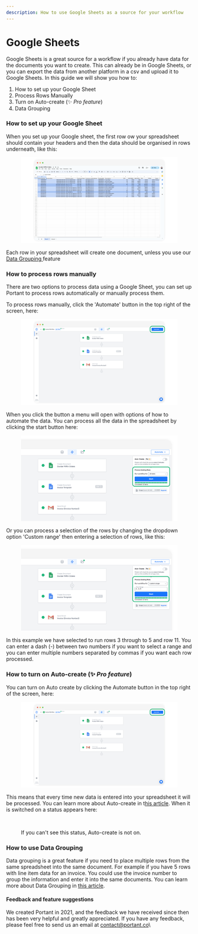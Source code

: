 ```yaml
---
description: How to use Google Sheets as a source for your workflow
---
```


# Google Sheets

Google Sheets is a great source for a workflow if you already have data for the documents you want to create. This can already be in Google Sheets, or you can export the data from another platform in a csv and upload it to Google Sheets. In this guide we will show you how to:

1. How to set up your Google Sheet
2. Process Rows Manually
3. Turn on Auto-create  (✨ _Pro feature_)
4. Data Grouping

### How to set up your Google Sheet

When you set up your Google sheet, the first row ow your spreadsheet should contain your headers and then the data should be organised in rows underneath, like this:

<figure><img src="../../.gitbook/assets/pika-1707351816704-1x.png" alt=""><figcaption></figcaption></figure>

Each row in your spreadsheet will create one document, unless you use our [Data Grouping ](data-grouping.md)feature

### How to process rows manually

There are two options to process data using a Google Sheet, you can set up Portant to process rows automatically or manually process them.

To process rows manually, click the 'Automate' button in the top right of the screen, here:

<figure><img src="../../.gitbook/assets/pika-1707357243901-1x.png" alt=""><figcaption></figcaption></figure>

When you click the button a menu will open with options of how to automate the data. You can process all the data in the spreadsheet by clicking the start button here:

<figure><img src="../../.gitbook/assets/pika-1707357569452-1x.png" alt=""><figcaption></figcaption></figure>

Or you can process a selection of the rows by changing the dropdown option 'Custom range' then entering a selection of rows, like this:

<figure><img src="../../.gitbook/assets/pika-1707357733162-1x.png" alt=""><figcaption></figcaption></figure>

In this example we have selected to run rows 3 through to 5 and row 11. You can enter a dash (-) between two numbers if you want to select a range and you can enter multiple numbers separated by commas if you want each row processed.

### How to turn on Auto-create (✨ _Pro feature_)

You can turn on Auto create by clicking the Automate button in the top right of the screen, here:

<figure><img src="../../.gitbook/assets/pika-1707357243901-1x.png" alt=""><figcaption></figcaption></figure>

This means that every time new data is entered into your spreadsheet it will be processed. You can learn more about Auto-create in t[his article](google-sheets-auto-create.md). When it is switched on a status appears here:

<figure><img src="https://assets-global.website-files.com/5f3b57b5405f8bd0f98b5e14/6492905c24f87f95922c6771_Auto-create%20Sheets%20%E2%80%93%201.png" alt=""><figcaption><p>If you can't see this status, Auto-create is not on.</p></figcaption></figure>

### How to use Data Grouping

Data grouping is a great feature if you need to place multiple rows from the same spreadsheet into the same document. For example if you have 5 rows with line item data for an invoice. You could use the invoice number to group the information and enter it into the same documents. You can learn more about Data Grouping in [this article](data-grouping.md).

#### Feedback and feature suggestions

We created Portant in 2021, and the feedback we have received since then has been very helpful and greatly appreciated. If you have any feedback, please feel free to send us an email at [contact@portant.co](mailto:contact@portant.co)\


‍
